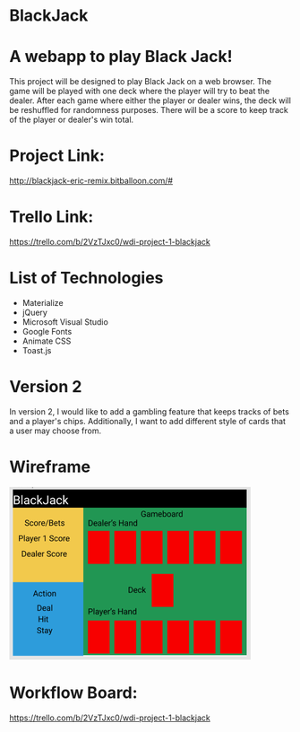 # BlackJack


# A webapp to play Black Jack!

This project will be designed to play Black Jack on a web browser.
The game will be played with one deck where the player will try to beat the dealer.
After each game where either the player or dealer wins, the deck will be reshuffled for randomness purposes.
There will be a score to keep track of the player or dealer's win total.

# Project Link:
http://blackjack-eric-remix.bitballoon.com/#

# Trello Link:
https://trello.com/b/2VzTJxc0/wdi-project-1-blackjack

# List of Technologies
* Materialize
* jQuery
* Microsoft Visual Studio
* Google Fonts
* Animate CSS
* Toast.js

# Version 2

In version 2, I would like to add a gambling feature that keeps tracks of bets and a player's chips.
Additionally, I want to add different style of cards that a user may choose from.

# Wireframe
![alt text](https://github.com/elu93/BlackJack/blob/master/images/BlackJack%20wireframe.png "BlackJack Wireframe")

# Workflow Board:

https://trello.com/b/2VzTJxc0/wdi-project-1-blackjack

